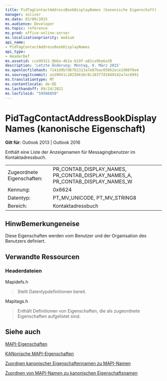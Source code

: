 ```yaml
---
title: PidTagContactAddressBookDisplayNames (kanonische Eigenschaft)
manager: soliver
ms.date: 03/09/2015
ms.audience: Developer
ms.topic: reference
ms.prod: office-online-server
ms.localizationpriority: medium
api_name:
- PidTagContactAddressBookDisplayNames
api_type:
- HeaderDef
ms.assetid: cce99321-9b6a-4b1a-b19f-a82ca9ba6a30
description: 'Letzte Änderung: Montag, 9. März 2015'
ms.openlocfilehash: 7141d9b7d67b2313a7e87bac05062ece2d08f8a4
ms.sourcegitcommit: a1d9041c20256616c9c183f7d1049142a7ac6991
ms.translationtype: MT
ms.contentlocale: de-DE
ms.lasthandoff: 09/24/2021
ms.locfileid: "59566850"
---
```

# <a name="pidtagcontactaddressbookdisplaynames-canonical-property"></a>PidTagContactAddressBookDisplayNames (kanonische Eigenschaft)

  
  
**Gilt für**: Outlook 2013 | Outlook 2016 
  
Enthält eine Liste der Anzeigenamen für Messagingbenutzer im Kontaktadressbuch.
  
|||
|:-----|:-----|
|Zugeordnete Eigenschaften:  <br/> |PR_CONTAB_DISPLAY_NAMES, PR_CONTAB_DISPLAY_NAMES_A, PR_CONTAB_DISPLAY_NAMES_W  <br/> |
|Kennung:  <br/> |0x6624  <br/> |
|Datentyp:  <br/> |PT_MV_UNICODE, PT_MV_STRING8  <br/> |
|Bereich:  <br/> |Kontaktadressbuch  <br/> |
   
## <a name="remarks"></a>HinwBemerkungeneise

Diese Eigenschaften werden vom Benutzer und der Organisation des Benutzers definiert.
  
## <a name="related-resources"></a>Verwandte Ressourcen

### <a name="header-files"></a>Headerdateien

Mapidefs.h
  
> Stellt Datentypdefinitionen bereit.
    
Mapitags.h
  
> Enthält Definitionen von Eigenschaften, die als zugeordnete Eigenschaften aufgelistet sind.
    
## <a name="see-also"></a>Siehe auch



[MAPI-Eigenschaften](mapi-properties.md)
  
[KANonische MAPI-Eigenschaften](mapi-canonical-properties.md)
  
[Zuordnen kanonischer Eigenschaftennamen zu MAPI-Namen](mapping-canonical-property-names-to-mapi-names.md)
  
[Zuordnen von MAPI-Namen zu kanonischen Eigenschaftsnamen](mapping-mapi-names-to-canonical-property-names.md)

